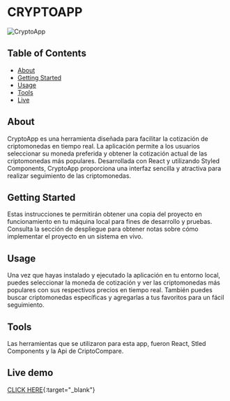 # CRYPTOAPP

<img src="https://drive.google.com/uc?export=download&id=1SH5YML94gcdIxXZwRQ_F5FGsazoaPoUq" alt="CryptoApp" />

## Table of Contents

- [About](#about)
- [Getting Started](#getting_started)
- [Usage](#usage)
- [Tools](#tools)
- [Live](#demo)

## About <a name = "about"></a>

CryptoApp es una herramienta diseñada para facilitar la cotización de criptomonedas en tiempo real. La aplicación permite a los usuarios seleccionar su moneda preferida y obtener la cotización actual de las criptomonedas más populares. Desarrollada con React y utilizando Styled Components, CryptoApp proporciona una interfaz sencilla y atractiva para realizar seguimiento de las criptomonedas.

## Getting Started <a name = "getting_started"></a>

Estas instrucciones te permitirán obtener una copia del proyecto en funcionamiento en tu máquina local para fines de desarrollo y pruebas. Consulta la sección de despliegue para obtener notas sobre cómo implementar el proyecto en un sistema en vivo.

## Usage <a name = "usage"></a>

Una vez que hayas instalado y ejecutado la aplicación en tu entorno local, puedes seleccionar la moneda de cotización y ver las criptomonedas más populares con sus respectivos precios en tiempo real. También puedes buscar criptomonedas específicas y agregarlas a tus favoritos para un fácil seguimiento.

## Tools <a name = "tools"></a>

Las herramientas que se utilizaron para esta app, fueron React, Stled Components y la Api de CriptoCompare.

## Live demo <a name = "demo"></a>

[CLICK HERE](https://cripto-app-tawny.vercel.app/){:target="\_blank"}
